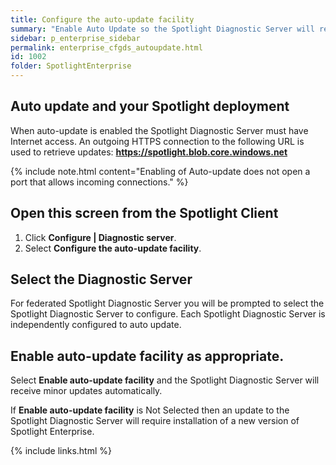 ```yaml
---
title: Configure the auto-update facility
summary: "Enable Auto Update so the Spotlight Diagnostic Server will receive minor updates (scripts and configuration) automatically."
sidebar: p_enterprise_sidebar
permalink: enterprise_cfgds_autoupdate.html
id: 1002
folder: SpotlightEnterprise
---
```




## Auto update and your Spotlight deployment

When auto-update is enabled the Spotlight Diagnostic Server must have Internet access. An outgoing HTTPS connection to the following URL is used to retrieve updates: **https://spotlight.blob.core.windows.net**

{% include note.html content="Enabling of Auto-update does not open a port that allows incoming connections." %}

## Open this screen from the Spotlight Client

1. Click **Configure \| Diagnostic server**.
2. Select **Configure the auto-update facility**.

## Select the Diagnostic Server

For federated Spotlight Diagnostic Server you will be prompted to select the Spotlight Diagnostic Server to configure. Each Spotlight Diagnostic Server is independently configured to auto update.

## Enable auto-update facility as appropriate.

Select **Enable auto-update facility** and the Spotlight Diagnostic Server will receive minor updates automatically.

If **Enable auto-update facility** is Not Selected then an update to the Spotlight Diagnostic Server will require installation of a new version of Spotlight Enterprise.


{% include links.html %}
